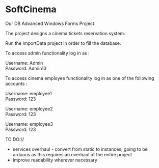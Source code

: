 # SoftCinema

Our DB Advanced Windows Forms Project.

The project designs a cinema tickets reservation system.

Run the ImportData project in order to fill the database.

To access admin functionality log in as :

  Username: Admin  
  Password: Admin13  
  
To access cinema employee functionality log in as one of the following accounts :

  Username: employee1    
  Password: 123  
  
  Username: employee2  
  Password: 123  
  
  Username: employee3  
  Password: 123  
  
TO DO://
  - services overhaul - convert from static to instances, going to be arduous as this requires an overhaul of the entire project
  - improve readability wherever necessary
